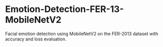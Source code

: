 # Emotion-Detection-FER-13-MobileNetV2
Facial emotion detection using MobileNetV2 on the FER-2013 dataset with accuracy and loss evaluation.

